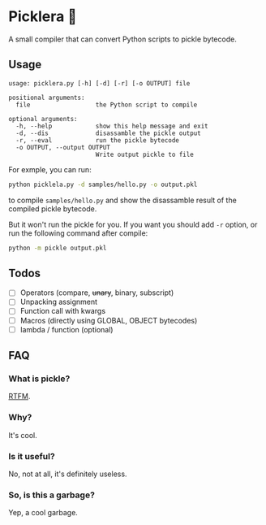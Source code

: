 # Picklera 🐰

A small compiler that can convert Python scripts to pickle bytecode. 

## Usage

```
usage: picklera.py [-h] [-d] [-r] [-o OUTPUT] file

positional arguments:
  file                  the Python script to compile

optional arguments:
  -h, --help            show this help message and exit
  -d, --dis             disassamble the pickle output
  -r, --eval            run the pickle bytecode
  -o OUTPUT, --output OUTPUT
                        Write output pickle to file
```

For exmple, you can run:

```sh
python picklela.py -d samples/hello.py -o output.pkl
```

to compile `samples/hello.py` and show the disassamble result of the compiled pickle bytecode. 

But it won't run the pickle for you. If you want you should add `-r` option, or run the following command after compile:

```sh
python -m pickle output.pkl
```

## Todos

- [ ] Operators (compare, <s>unary</s>, binary, subscript)
- [ ] Unpacking assignment
- [ ] Function call with kwargs
- [ ] Macros (directly using GLOBAL, OBJECT bytecodes)
- [ ] lambda / function (optional)

## FAQ

### What is pickle?

[RTFM](https://docs.python.org/3/library/pickle.html).

### Why?

It's cool.

### Is it useful?

No, not at all, it's definitely useless.

### So, is this a garbage?

Yep, a cool garbage.

